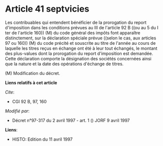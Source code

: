 # Article 41 septvicies

Les contribuables qui entendent bénéficier de la prorogation du report d'imposition dans les conditions prévues au III de
l'article 92 B ((ou au 5 du I ter de l'article 160)) (M) du code général des impôts font apparaître distinctement, sur la
déclaration spéciale prévue ((selon le cas, aux articles 97 ou 160)) (M) du code précité et souscrite au titre de l'année au
cours de laquelle les titres reçus en échange ont été à leur tout échangés, le montant des plus-values dont la prorogation du
report d'imposition est demandée. Cette déclaration comporte la désignation des sociétés concernées ainsi que la nature et la
date des opérations d'échange de titres.

(M) Modification du décret.

**Liens relatifs à cet article**

_Cite_:

  - CGI 92 B, 97, 160

_Modifié par_:

  - Décret n°97-317 du 2 avril 1997 - art. 1 () JORF 9 avril 1997

**Liens**:

  - HISTO: Edition du 11 avril 1997
